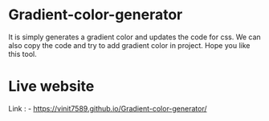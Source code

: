 # Gradient-color-generator

It is simply generates a gradient color and updates the code for css. We can also copy the code and try to add gradient color in project. Hope you like this tool.

# Live website
Link : - https://vinit7589.github.io/Gradient-color-generator/
